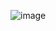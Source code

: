 ![image](https://github.com/ItsMeRaseeca/SkinAndYou/assets/142300062/2f458c4c-0915-4263-9216-df318085cf94)
